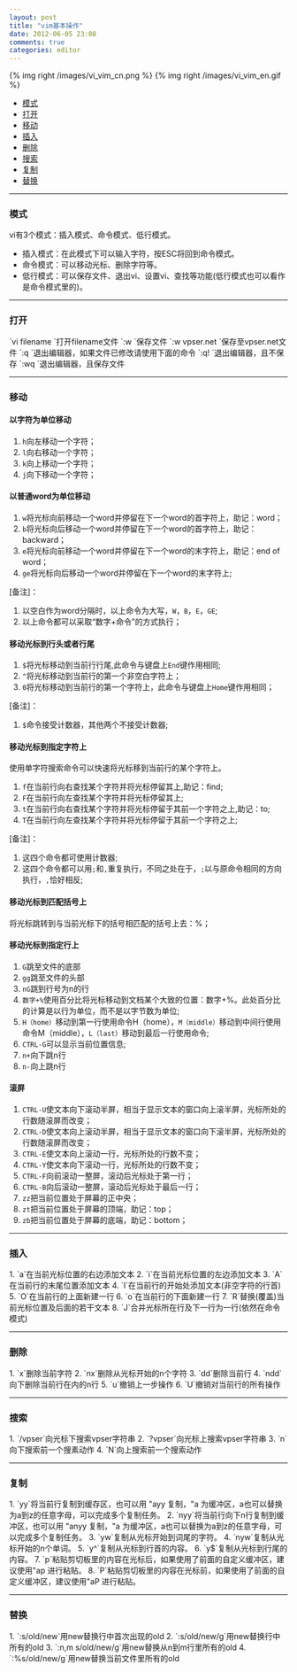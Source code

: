 ```yaml
---
layout: post
title: "vim基本操作"
date: 2012-06-05 23:08
comments: true
categories: editor
---
```


{% img right /images/vi_vim_cn.png %}
{% img right /images/vi_vim_en.gif %}

*    [模式](#mode)
*    [打开](#open)
*    [移动](#move)
*    [插入](#insert)
*    [删除](#delete)
*    [搜索](#search)
*    [复制](#copy)
*    [替换](#replace)

<!---
################################################################################
-->
<hr />
<h3 id="mode">模式</h3>
vi有3个模式：插入模式、命令模式、低行模式。

*    插入模式：在此模式下可以输入字符，按ESC将回到命令模式。
*    命令模式：可以移动光标、删除字符等。
*    低行模式：可以保存文件、退出vi、设置vi、查找等功能(低行模式也可以看作是命令模式里的)。

<!---
################################################################################
-->
<hr />
<h3 id="open">打开</h3>
`vi filename     `打开filename文件    
`:w              `保存文件    
`:w vpser.net    `保存至vpser.net文件    
`:q              `退出编辑器，如果文件已修改请使用下面的命令    
`:q!             `退出编辑器，且不保存    
`:wq             `退出编辑器，且保存文件    

<!---
################################################################################
-->
<hr />
<h3 id="move">移动</h3>

#### 以字符为单位移动 ####
1. `h`向左移动一个字符；
2. `l`向右移动一个字符；
3. `k`向上移动一个字符；
4. `j`向下移动一个字符；

#### 以普通word为单位移动 ####
1. `w`将光标向前移动一个word并停留在下一个word的首字符上，助记：word；
2. `b`将光标向后移动一个word并停留在下一个word的首字符上，助记：backward；
3. `e`将光标向前移动一个word并停留在下一个word的末字符上，助记：end of word；
4. `ge`将光标向后移动一个word并停留在下一个word的末字符上;

[备注]：

1. 以空白作为word分隔时，以上命令为大写，`W`，`B`，`E`，`GE`;
2. 以上命令都可以采取“数字+命令”的方式执行；

#### 移动光标到行头或者行尾 ####
1. `$`将光标移动到当前行行尾,此命令与键盘上`End`键作用相同;
2. `^`将光标移动到当前行的第一个非空白字符上；
3. `0`将光标移动到当前行的第一个字符上，此命令与键盘上`Home`键作用相同；

[备注]：

1. `$`命令接受计数器，其他两个不接受计数器;

#### 移动光标到指定字符上 ####
使用单字符搜索命令可以快速将光标移到当前行的某个字符上。

1. `f`在当前行向右查找某个字符并将光标停留其上,助记：find;
2. `F`在当前行向左查找某个字符并将光标停留其上;
3. `t`在当前行向右查找某个字符并将光标停留于其前一个字符之上,助记：to;
4. `T`在当前行向左查找某个字符并将光标停留于其前一个字符之上;

[备注]：

1. 这四个命令都可使用计数器;
2. 这四个命令都可以用`;`和`,`重复执行，不同之处在于，`;`以与原命令相同的方向执行，`,`恰好相反;

#### 移动光标到匹配括号上 ####
将光标跳转到与当前光标下的括号相匹配的括号上去：%；

#### 移动光标到指定行上 ####
1. `G`跳至文件的底部
2. `gg`跳至文件的头部
3. `nG`跳到行号为n的行
4. `数字+%`使用百分比将光标移动到文档某个大致的位置：数字+%。此处百分比的计算是以行为单位，而不是以字节数为单位;
5. `H（home）`移动到第一行使用命令H（home），`M（middle）`移动到中间行使用命令M（middle），`L（last）`移动到最后一行使用命令;
6. `CTRL-G`可以显示当前位置信息;
7. `n+`向下跳n行
8. `n-`向上跳n行

#### 滚屏 ####
1. `CTRL-U`使文本向下滚动半屏，相当于显示文本的窗口向上滚半屏，光标所处的行数随滚屏而改变；
2. `CTRL-D`使文本向上滚动半屏，相当于显示文本的窗口向下滚半屏，光标所处的行数随滚屏而改变；
3. `CTRL-E`使文本向上滚动一行，光标所处的行数不变；
4. `CTRL-Y`使文本向下滚动一行，光标所处的行数不变；
5. `CTRL-F`向前滚动一整屏，滚动后光标处于第一行；
6. `CTRL-B`向后滚动一整屏，滚动后光标处于最后一行；
7. `zz`把当前位置处于屏幕的正中央；
8. `zt`把当前位置处于屏幕的顶端，助记：top；
9. `zb`把当前位置处于屏幕的底端，助记：bottom；

<!---
################################################################################
-->
<hr />
<h3 id="insert">插入</h3>
1. `a`在当前光标位置的右边添加文本
2. `i`在当前光标位置的左边添加文本
3. `A`在当前行的末尾位置添加文本
4. `I`在当前行的开始处添加文本(非空字符的行首)
5. `O`在当前行的上面新建一行
6. `o`在当前行的下面新建一行
7. `R`替换(覆盖)当前光标位置及后面的若干文本
8. `J`合并光标所在行及下一行为一行(依然在命令模式)

<!---
################################################################################
-->
<hr />
<h3 id="delete">删除</h3>
1. `x`删除当前字符
2. `nx`删除从光标开始的n个字符
3. `dd`删除当前行
4. `ndd`向下删除当前行在内的n行
5. `u`撤销上一步操作
6. `U`撤销对当前行的所有操作

<!---
################################################################################
-->
<hr />
<h3 id="search">搜索</h3>
1. `/vpser`向光标下搜索vpser字符串
2. `?vpser`向光标上搜索vpser字符串
3. `n`向下搜索前一个搜素动作
4. `N`向上搜索前一个搜索动作

<!---
################################################################################
-->
<hr />
<h3 id="copy">复制</h3>
1. `yy`将当前行复制到缓存区，也可以用 "ayy 复制，"a 为缓冲区，a也可以替换为a到z的任意字母，可以完成多个复制任务。
2. `nyy`将当前行向下n行复制到缓冲区，也可以用 "anyy 复制，"a 为缓冲区，a也可以替换为a到z的任意字母，可以完成多个复制任务。
3. `yw`复制从光标开始到词尾的字符。
4. `nyw`复制从光标开始的n个单词。
5. `y^`复制从光标到行首的内容。
6. `y$`复制从光标到行尾的内容。
7. `p`粘贴剪切板里的内容在光标后，如果使用了前面的自定义缓冲区，建议使用"ap 进行粘贴。
8. `P`粘贴剪切板里的内容在光标前，如果使用了前面的自定义缓冲区，建议使用"aP 进行粘贴。

<!---
################################################################################
-->
<hr />
<h3 id="replace">替换</h3>
1. `:s/old/new`用new替换行中首次出现的old
2. `:s/old/new/g`用new替换行中所有的old
3. `:n,m s/old/new/g`用new替换从n到m行里所有的old
4. `:%s/old/new/g`用new替换当前文件里所有的old

